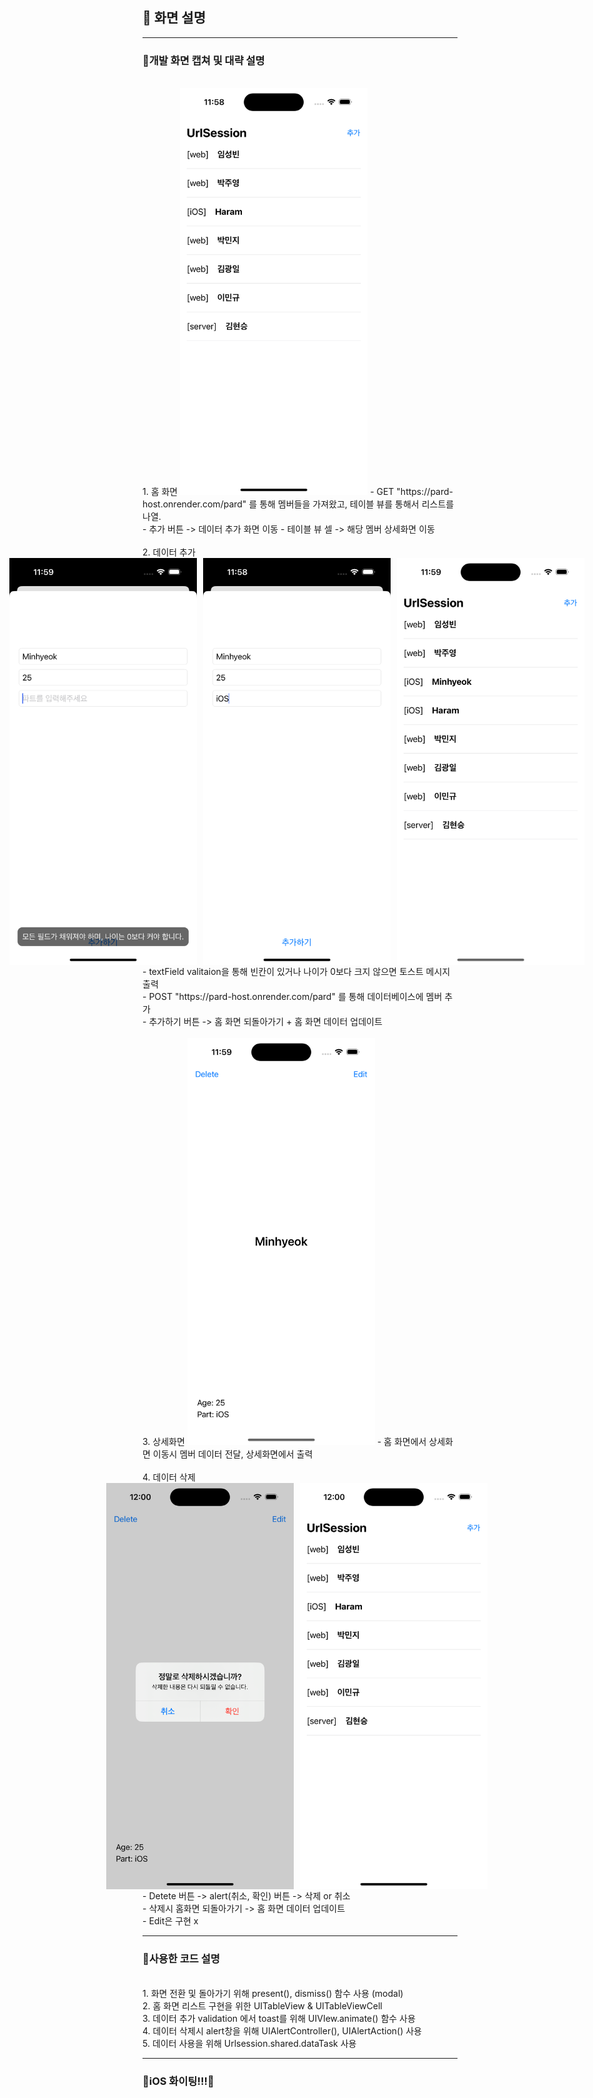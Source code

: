 ## 🙈 화면 설명
<hr>

### 🙉개발 화면 캡쳐 및 대략 설명
<br>
1. 홈 화면
<img src="https://github.com/3rd-PARD-iOS-PART/iOS_MinhyeokKim/blob/main/6th_hw_KimMinhyeok/screenshots/홈 화면.png?raw=true" width="300"/>
- GET "https://pard-host.onrender.com/pard" 를 통해 멤버들을 가져왔고, 테이블 뷰를 통해서 리스트를 나열. 
<br>
- 추가 버튼 -> 데이터 추가 화면 이동
- 테이블 뷰 셀 -> 해당 멤버 상세화면 이동
<br>
<br>
2. 데이터 추가
<div style="display: flex; justify-content: center;">
    <img src="https://github.com/3rd-PARD-iOS-PART/iOS_MinhyeokKim/blob/main/6th_hw_KimMinhyeok/screenshots/데이터 추가1.png?raw=true" style="margin-right: 10px;" width="300"/>
    <img src="https://github.com/3rd-PARD-iOS-PART/iOS_MinhyeokKim/blob/main/6th_hw_KimMinhyeok/screenshots/데이터 추가2.png?raw=true" style="margin-right: 10px;" width="300"/>
    <img src="https://github.com/3rd-PARD-iOS-PART/iOS_MinhyeokKim/blob/main/6th_hw_KimMinhyeok/screenshots/데이터 추가3.png?raw=true" style="margin-right: 10px;" width="300"/>
</div>
- textField valitaion을 통해 빈칸이 있거나 나이가 0보다 크지 않으면 토스트 메시지 출력
<br>
- POST "https://pard-host.onrender.com/pard" 를 통해 데이터베이스에 멤버 추가
<br>
- 추가하기 버튼 -> 홈 화면 되돌아가기 + 홈 화면 데이터 업데이트
<br>
<br>
3. 상세화면
<img src="https://github.com/3rd-PARD-iOS-PART/iOS_MinhyeokKim/blob/main/6th_hw_KimMinhyeok/screenshots/상세화면.png?raw=true" width="300"/>
- 홈 화면에서 상세화면 이동시 멤버 데이터 전달, 상세화면에서 출력
<br>
<br>
4. 데이터 삭제
<div style="display: flex; justify-content: center;">
    <img src="https://github.com/3rd-PARD-iOS-PART/iOS_MinhyeokKim/blob/main/6th_hw_KimMinhyeok/screenshots/데이터 삭제1.png?raw=true" style="margin-right: 10px;" width="300"/>
    <img src="https://github.com/3rd-PARD-iOS-PART/iOS_MinhyeokKim/blob/main/6th_hw_KimMinhyeok/screenshots/데이터 삭제2.png?raw=true" style="margin-right: 10px;" width="300"/>
</div>
- Detete 버튼 -> alert(취소, 확인) 버튼 -> 삭제 or 취소
<br>
- 삭제시 홈화면 되돌아가기 -> 홈 화면 데이터 업데이트
<br>
- Edit은 구현 x
<br>
<hr>

### 🙊사용한 코드 설명 
<br>
1. 화면 전환 및 돌아가기 위해 present(), dismiss() 함수 사용 (modal)
<br>
2. 홈 화면 리스트 구현을 위한 UITableView & UITableViewCell
<br>
3. 데이터 추가 validation 에서 toast를 위해 UIVIew.animate() 함수 사용
<br>
4. 데이터 삭제시 alert창을 위해 UIAlertController(), UIAlertAction() 사용
<br>
5. 데이터 사용을 위해 Urlsession.shared.dataTask 사용
<br>

<hr>

### 🙈iOS 화이팅!!!🙈

